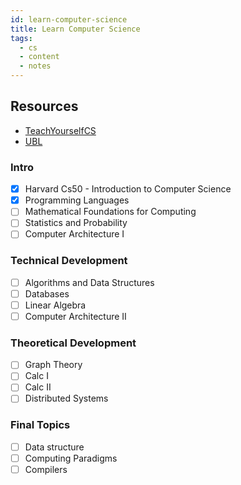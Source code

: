 ```yaml
---
id: learn-computer-science
title: Learn Computer Science
tags:
  - cs
  - content
  - notes
---
```


## Resources

- [TeachYourselfCS](https://teachyourselfcs.com/)
- [UBL](https://github.com/Universidade-Livre/ciencia-da-computacao)

### Intro
- [x] Harvard Cs50 - Introduction to Computer Science
- [x] Programming Languages
- [ ] Mathematical Foundations for Computing
- [ ] Statistics and Probability
- [ ] Computer Architecture I

### Technical Development
- [ ] Algorithms and Data Structures
- [ ] Databases
- [ ] Linear Algebra
- [ ] Computer Architecture II

### Theoretical Development
- [ ] Graph Theory
- [ ] Calc I
- [ ] Calc II
- [ ] Distributed Systems

### Final Topics
- [ ] Data structure
- [ ] Computing Paradigms
- [ ] Compilers